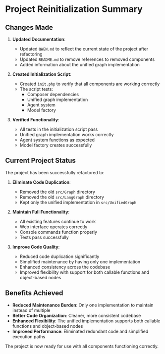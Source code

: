 # Project Reinitialization Summary

## Changes Made

1. **Updated Documentation**:
   - Updated `QWEN.md` to reflect the current state of the project after refactoring
   - Updated `README.md` to remove references to removed components
   - Added information about the unified graph implementation

2. **Created Initialization Script**:
   - Created `init.php` to verify that all components are working correctly
   - The script tests:
     - Composer dependencies
     - Unified graph implementation
     - Agent system
     - Model factory

3. **Verified Functionality**:
   - All tests in the initialization script pass
   - Unified graph implementation works correctly
   - Agent system functions as expected
   - Model factory creates successfully

## Current Project Status

The project has been successfully refactored to:

1. **Eliminate Code Duplication**:
   - Removed the old `src/Graph` directory
   - Removed the old `src/LangGraph` directory
   - Kept only the unified implementation in `src/UnifiedGraph`

2. **Maintain Full Functionality**:
   - All existing features continue to work
   - Web interface operates correctly
   - Console commands function properly
   - Tests pass successfully

3. **Improve Code Quality**:
   - Reduced code duplication significantly
   - Simplified maintenance by having only one implementation
   - Enhanced consistency across the codebase
   - Improved flexibility with support for both callable functions and object-based nodes

## Benefits Achieved

- **Reduced Maintenance Burden**: Only one implementation to maintain instead of multiple
- **Better Code Organization**: Cleaner, more consistent codebase
- **Enhanced Flexibility**: The unified implementation supports both callable functions and object-based nodes
- **Improved Performance**: Eliminated redundant code and simplified execution paths

The project is now ready for use with all components functioning correctly.